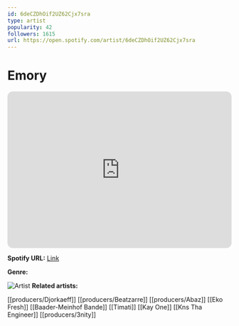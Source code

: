 ```yaml
---
id: 6deCZDhOif2UZ62Cjx7sra
type: artist
popularity: 42
followers: 1615
url: https://open.spotify.com/artist/6deCZDhOif2UZ62Cjx7sra
---
```

# Emory

<iframe style="border-radius:12px" src="https://open.spotify.com/embed/artist/6deCZDhOif2UZ62Cjx7sra" width="100%" height="352" frameBorder="0" allowfullscreen="" allow="autoplay; clipboard-write; encrypted-media; fullscreen; picture-in-picture" loading="lazy"></iframe>

**Spotify URL:** [Link](https://open.spotify.com/artist/6deCZDhOif2UZ62Cjx7sra)

**Genre:** 

![Artist](https://i.scdn.co/image/ab67616d0000b27384fd626acbd08d5c64fd2841)
**Related artists:**

[[producers/Djorkaeff]]
[[producers/Beatzarre]]
[[producers/Abaz]]
[[Eko Fresh]]
[[Baader-Meinhof Bande]]
[[Timati]]
[[Kay One]]
[[Kns Tha Engineer]]
[[producers/3nity]]
